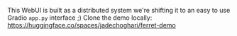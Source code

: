 This WebUI is built as a distributed system we're shifting it to an easy to use Gradio `app.py` interface ;)
Clone the demo locally: https://huggingface.co/spaces/jadechoghari/ferret-demo
